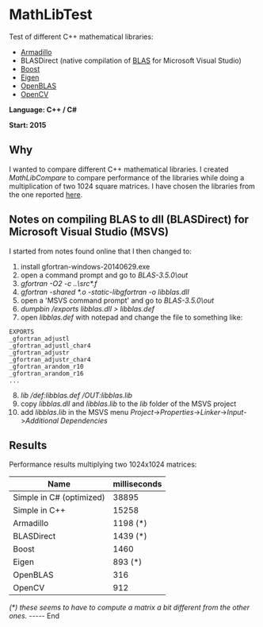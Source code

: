 # MathLibTest
Test of different C++ mathematical libraries:

* [Armadillo](https://en.wikipedia.org/wiki/Armadillo_(C%2B%2B_library))
* BLASDirect (native compilation of [BLAS](https://en.wikipedia.org/wiki/Basic_Linear_Algebra_Subprograms) for Microsoft Visual Studio)
* [Boost](https://en.wikipedia.org/wiki/Boost_(C%2B%2B_libraries))
* [Eigen](https://en.wikipedia.org/wiki/Eigen_(C%2B%2B_library))
* [OpenBLAS](https://en.wikipedia.org/wiki/OpenBLAS)
* [OpenCV](https://en.wikipedia.org/wiki/OpenCV)

**Language: C++ / C#**

**Start: 2015**

## Why
I wanted to compare different C++ mathematical libraries. I created _MathLibCompare_ to compare performance of the libraries while doing a multiplication of two 1024 square matrices. I have chosen the libraries from the one reported [here](https://en.wikipedia.org/wiki/List_of_numerical_libraries).

## Notes on compiling BLAS to dll (BLASDirect) for Microsoft Visual Studio (MSVS)
I started from notes found online that I then changed to:

1) install gfortran-windows-20140629.exe
2) open a command prompt and go to _BLAS-3.5.0\out_
3) _gfortran -O2 -c ..\src\*.f_
4) _gfortran -shared *.o -static-libgfortran -o libblas.dll_
5) open a 'MSVS command prompt' and go to _BLAS-3.5.0\out_
6) _dumpbin /exports libblas.dll > libblas.def_
7) open _libblas.def_ with notepad and change the file to something like:
```
EXPORTS
_gfortran_adjustl
_gfortran_adjustl_char4
_gfortran_adjustr
_gfortran_adjustr_char4
_gfortran_arandom_r10
_gfortran_arandom_r16
...
```
8) _lib /def:libblas.def /OUT:libblas.lib_
9) copy _libblas.dll_ and _libblas.lib_ to the _lib_ folder of the MSVS project
10) add _libblas.lib_ in the MSVS menu _Project_->_Properties_->_Linker_->_Input_->_Additional Dependencies_ 

## Results

Performance results multiplying two 1024x1024 matrices:

Name                     | milliseconds
-------------------------|-----------------
Simple in C# (optimized) | 38895
Simple in C++            | 15258
Armadillo                | 1198 (*)
BLASDirect               | 1439 (*)
Boost                    | 1460
Eigen                    | 893 (*)
OpenBLAS                 | 316
OpenCV                   | 912

_(*) these seems to have to compute a matrix a bit different from the other ones._
----- End